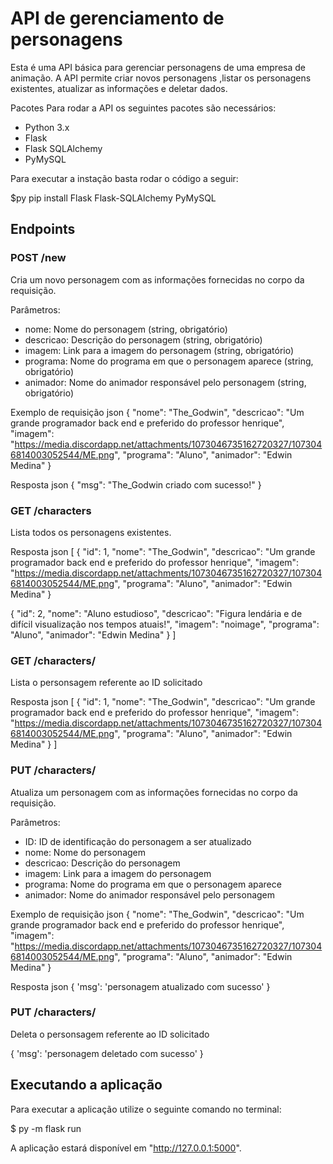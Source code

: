 # API de gerenciamento de personagens
Esta é uma API básica para gerenciar personagens de uma empresa de animação. A API permite criar novos personagens ,listar os personagens existentes, atualizar as informações e deletar dados.

Pacotes
Para rodar a API os seguintes pacotes são necessários:

- Python 3.x
- Flask
- Flask SQLAlchemy
- PyMySQL

Para executar a instação basta rodar o código a seguir:

$py pip install Flask Flask-SQLAlchemy PyMySQL


## Endpoints
### POST /new
Cria um novo personagem com as informações fornecidas no corpo da requisição.

Parâmetros:
- nome: Nome do personagem (string, obrigatório)
- descricao: Descrição do personagem (string, obrigatório)
- imagem: Link para a imagem do personagem (string, obrigatório)
- programa: Nome do programa em que o personagem aparece (string, obrigatório)
- animador: Nome do animador responsável pelo personagem (string, obrigatório)

Exemplo de requisição json
{
  "nome": "The_Godwin",
  "descricao": "Um grande programador back end e preferido do professor henrique",
  "imagem": "https://media.discordapp.net/attachments/1073046735162720327/1073046814003052544/ME.png",
  "programa": "Aluno",
  "animador": "Edwin Medina"
}

Resposta json
{
  "msg": "The_Godwin criado com sucesso!"
}

### GET /characters
Lista todos os personagens existentes.

Resposta
json
[
  {
    "id": 1,
    "nome": "The_Godwin",
    "descricao": "Um grande programador back end e preferido do professor henrique",
    "imagem": "https://media.discordapp.net/attachments/1073046735162720327/1073046814003052544/ME.png",
    "programa": "Aluno",
    "animador": "Edwin Medina"
  }

  {
    "id": 2,
    "nome": "Aluno estudioso",
    "descricao": "Figura lendária e de difícil visualização nos tempos atuais!",
    "imagem": "noimage",
    "programa": "Aluno",
    "animador": "Edwin Medina"
  }
]

### GET /characters/<id>
Lista o personsagem referente ao ID solicitado

Resposta
json
[
  {
    "id": 1,
    "nome": "The_Godwin",
    "descricao": "Um grande programador back end e preferido do professor henrique",
    "imagem": "https://media.discordapp.net/attachments/1073046735162720327/1073046814003052544/ME.png",
    "programa": "Aluno",
    "animador": "Edwin Medina"
  }
]

### PUT /characters/<id>
Atualiza um personagem com as informações fornecidas no corpo da requisição.

Parâmetros:
- ID: ID de identificação do personagem a ser atualizado
- nome: Nome do personagem
- descricao: Descrição do personagem
- imagem: Link para a imagem do personagem
- programa: Nome do programa em que o personagem aparece
- animador: Nome do animador responsável pelo personagem

Exemplo de requisição json
{
  "nome": "The_Godwin",
  "descricao": "Um grande programador back end e preferido do professor henrique",
  "imagem": "https://media.discordapp.net/attachments/1073046735162720327/1073046814003052544/ME.png",
  "programa": "Aluno",
  "animador": "Edwin Medina"
}

Resposta json
{
  'msg': 'personagem atualizado com sucesso'
}

### PUT /characters/<id>
Deleta o personsagem referente ao ID solicitado

{
  'msg': 'personagem deletado com sucesso'
}

## Executando a aplicação
Para executar a aplicação utilize o seguinte comando no terminal:

$ py -m flask run

A aplicação estará disponível em "http://127.0.0.1:5000".